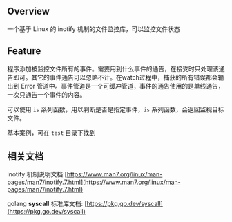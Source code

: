 ## Overview

一个基于 Linux 的 inotify 机制的文件监控库，可以监控文件状态


## Feature

程序添加被监控文件所有的事件。需要用到什么事件的通告，在接受时只处理该通告即可。其它的事件通告可以忽略不计。在watch过程中，捕获的所有错误都会输出到 Error 管道中。事件管道是一个可缓冲管道，事件的通告使用的是单线通告，一次只通告一个事件的内容。

可以使用 `is` 系列函数，用以判断是否是指定事件，`is` 系列函数，会返回监视目标文件。

基本案例，可在 `test` 目录下找到

## 相关文档

inotify 机制说明文档:[https://www.man7.org/linux/man-pages/man7/inotify.7.html](https://www.man7.org/linux/man-pages/man7/inotify.7.html)

golang **syscall** 标准库文档: [https://pkg.go.dev/syscall](https://pkg.go.dev/syscall)
